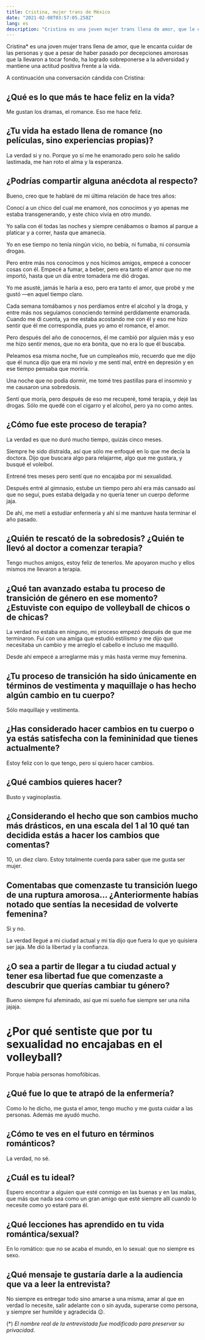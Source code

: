 ```yaml
---
title: Cristina, mujer trans de México
date: "2021-02-08T03:57:05.258Z"
lang: es
description: "Cristina es una joven mujer trans llena de amor, que le encanta cuidar de las personas y que a pesar de haber pasado por decepciones amorosas que la llevaron a tocar fondo, ha logrado sobreponerse a la adversidad y mantiene una actitud positiva frente a la vida."
---
```


Cristina\* es una joven mujer trans llena de amor, que le encanta cuidar de las personas y que a pesar de haber pasado por decepciones amorosas que la llevaron a tocar fondo, ha logrado sobreponerse a la adversidad y mantiene una actitud positiva frente a la vida.

A continuación una conversación cándida con Cristina:

¿Qué es lo que más te hace feliz en la vida?
--------------------------------------------

Me gustan los dramas, el romance. Eso me hace feliz.

¿Tu vida ha estado llena de romance (no películas, sino experiencias propias)?
------------------------------------------------------------------------------

La verdad si y no. Porque yo sí me he enamorado pero solo he salido
lastimada, me han roto el alma y la esperanza.

¿Podrías compartir alguna anécdota al respecto?
-----------------------------------------------

Bueno, creo que te hablaré de mi última relación de hace tres años:

Conocí a un chico del cual me enamoré, nos conocimos y yo apenas me
estaba transgenerando, y este chico vivía en otro mundo.

Yo salía con él todas las noches y siempre cenábamos o íbamos al parque
a platicar y a correr, hasta que amanecía.

Yo en ese tiempo no tenía ningún vicio, no bebía, ni fumaba, ni consumía
drogas.

Pero entre más nos conocimos y nos hicimos amigos, empecé a conocer
cosas con él. Empecé a fumar, a beber, pero era tanto el amor que no me
importó, hasta que un día entre tomadera me dió drogas.

Yo me asusté, jamás le haría a eso, pero era tanto el amor, que probé y
me gustó —en aquel tiempo claro.

Cada semana tomábamos y nos perdíamos entre el alcohol y la droga, y
entre más nos seguíamos conociendo terminé perdidamente
enamorada. Cuando me di cuenta, ya me estaba acostando me con él y eso me
hizo sentir que él me correspondía, pues yo amo el romance, el amor.

Pero después del año de conocernos, él me cambió por alguien más y eso
me hizo sentir menos, que no era bonita, que no era lo que él buscaba.

Peleamos esa misma noche, fue un cumpleaños mío, recuerdo que me dijo
que él nunca dijo que era mi novio y me sentí mal, entré en depresión y
en ese tiempo pensaba que moriría.

Una noche que no podía dormir, me tomé tres pastillas para el insomnio y
me causaron una sobredosis.

Sentí que moría, pero después de eso me recuperé, tomé terapia, y dejé las
drogas. Sólo me quedé con el cigarro y el alcohol, pero ya no como
antes.

¿Cómo fue este proceso de terapia?
----------------------------------

La verdad es que no duró mucho tiempo, quizás cinco meses.

Siempre he sido distraída, así que sólo me enfoqué en lo que me decía la
doctora. Dijo que buscara algo para relajarme, algo que me gustara, y
busqué el voleibol.

Entrené tres meses pero sentí que no encajaba por mi sexualidad.

Después entré al gimnasio, estube un tiempo pero ahí era más cansado así
que no seguí, pues estaba delgada y no quería tener un cuerpo deforme
jaja.

De ahí, me metí a estudiar enfermería y ahí sí me mantuve hasta terminar
el año pasado.

¿Quién te rescató de la sobredosis? ¿Quién te llevó al doctor a comenzar terapia?
--------------------------------------------------------------------------------

Tengo muchos amigos, estoy feliz de tenerlos. Me apoyaron mucho y ellos
mismos me llevaron a terapia.

¿Qué tan avanzado estaba tu proceso de transición de género en ese momento? ¿Estuviste con equipo de volleyball de chicos o de chicas?
--------------------------------------------------------------------------------------------------------------------------------------

La verdad no estaba en ninguno, mi proceso empezó después de que me
terminaron. Fui con una amiga que estudió estilismo y me dijo que
necesitaba un cambio y me arreglo el cabello e incluso me maquilló.

Desde ahí empecé a arreglarme más y más hasta verme muy femenina.

¿Tu proceso de transición ha sido únicamente en términos de vestimenta y maquillaje o has hecho algún cambio en tu cuerpo?
--------------------------------------------------------------------------------------------------------------------------

Sólo maquillaje y vestimenta.

¿Has considerado hacer cambios en tu cuerpo o ya estás satisfecha con la femininidad que tienes actualmente?
------------------------------------------------------------------------------------------------------------

Estoy feliz con lo que tengo, pero sí quiero hacer cambios.

¿Qué cambios quieres hacer?
---------------------------

Busto y vaginoplastia.

¿Considerando el hecho que son cambios mucho más drásticos, en una escala del 1 al 10 qué tan decidida estás a hacer los cambios que comentas?
----------------------------------------------------------------------------------------------------------------------------------------------

10, un diez claro. Estoy totalmente cuerda para saber que me gusta ser
mujer.

Comentabas que comenzaste tu transición luego de una ruptura amorosa... ¿Anteriormente habías notado que sentías la necesidad de volverte femenina?
---------------------------------------------------------------------------------------------------------------------------------------------------

Si y no.

La verdad llegué a mi ciudad actual y mi tía dijo que fuera lo que yo
quisiera ser jaja. Me dió la libertad y la confianza.

¿O sea a partir de llegar a tu ciudad actual y tener esa libertad fue que comenzaste a descubrir que querías cambiar tu género?
---------------------------------------------------------------------------------------------------------------------

Bueno siempre fui afeminado, así que mi sueño fue siempre ser una niña
jajaja.

¿Por qué sentiste que por tu sexualidad no encajabas en el volleyball?
======================================================================

Porque había personas homofóbicas.

¿Qué fue lo que te atrapó de la enfermería?
-------------------------------------------

Como lo he dicho, me gusta el amor, tengo mucho y me gusta cuidar a las
personas. Además me ayudó mucho.

¿Cómo te ves en el futuro en términos románticos?
-------------------------------------------------

La verdad, no sé.

¿Cuál es tu ideal?
------------------

Espero encontrar a alguien que esté conmigo en las buenas y en las
malas, que más que nada sea como un gran amigo que esté siempre allí
cuando lo necesite como yo estaré para él.

¿Qué lecciones has aprendido en tu vida romántica/sexual?
---------------------------------------------------------

En lo romático: que no se acaba el mundo, en lo sexual: que no siempre
es sexo.

¿Qué mensaje te gustaría darle a la audiencia que va a leer la entrevista?
--------------------------------------------------------------------------

No siempre es entregar todo sino amarse a una misma, amar al que en
verdad lo necesite, salir adelante con o sin ayuda, superarse como
persona, y siempre ser humilde y agradecida 😉.

(\*) *El nombre real de la entrevistada fue modificado para preservar su
privacidad*.
